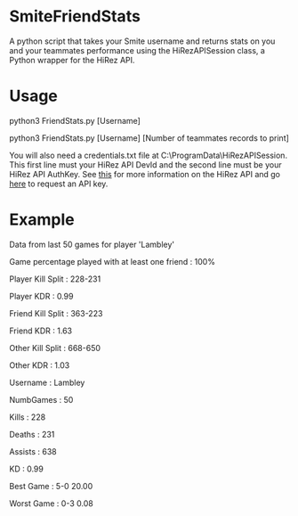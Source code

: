 # SmiteFriendStats
A python script that takes your Smite username and returns stats on you and your teammates performance using the HiRezAPISession class, a Python wrapper for the HiRez API. 

# Usage
python3 FriendStats.py [Username]

python3 FriendStats.py [Username] [Number of teammates records to print]

You will also need a credentials.txt file at C:\ProgramData\HiRezAPISession. This first line must your HiRez API DevId and the second line must be your HiRez API AuthKey. See [this](https://www.hirezstudios.com/wp-content/themes/hi-rez-studios/pdf/smite-api-developer-guide.pdf) for more information on the HiRez API and go [here](https://fs12.formsite.com/HiRez/form48/secure_index.html) to request an API key.

# Example

Data from last 50 games for player 'Lambley'

Game percentage played with at least one friend : 100%

Player Kill Split : 228-231

Player KDR : 0.99

Friend Kill Split : 363-223

Friend KDR : 1.63

Other Kill Split : 668-650

Other KDR : 1.03


Username : Lambley

NumbGames : 50

Kills : 228

Deaths : 231

Assists : 638

KD : 0.99

Best Game : 5-0 20.00

Worst Game : 0-3 0.08

